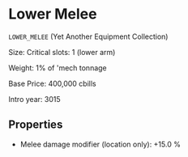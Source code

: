 # Lower Melee

`LOWER_MELEE` (Yet Another Equipment Collection)



Size: Critical slots: 1 (lower arm)

Weight: 1% of 'mech tonnage

Base Price: 400,000 cbills

Intro year: 3015

## Properties
* Melee damage modifier (location only): +15.0 %
